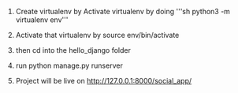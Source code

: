1. Create virtualenv by Activate virtualenv by doing 
'''sh
python3 -m virtualenv env'''

2. Activate that virtualenv by source env/bin/activate
3. then cd into the hello_django folder
4. run  python manage.py runserver

5. Project will be live on http://127.0.0.1:8000/social_app/

